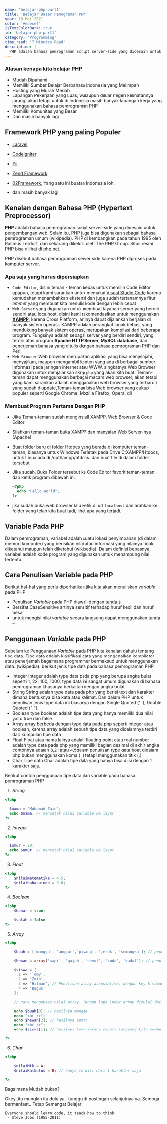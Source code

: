 ```yaml
---
name: 'belajar-php-part1'
title: 'Belajar Dasar Pemograman PHP'
year: 18 Mei 2021
color: '#edece7'
isTextColorDark: true
id: 'belajar-php-part1'
category: 'Programming'
time_read: '7 Minutes Read'
description: |
  PHP adalah bahasa pemrograman script server-side yang didesain untuk pengembangan web, cocok untuk pemula dan juga masih banyak perusahaan yang menggunakan PHP, tertarik untuk mempelajarinya ?
---
```


### Alasan kenapa kita belajar PHP
- Mudah Dipahami
- Memiliki Sumber Belajar Berbahasa Indonesia yang Melimpah
- Hosting yang Murah Meriah
- Lapangan Pekerjaan yang Luas, walaupun diluar negeri kelihatannya jarang, akan tetapi untuk di Indonesia masih banyak lapangan kerja yang menggunakan bahasa pemrograman PHP
- Memiliki Komunitas yang Besar
- Dan masih banyak lagi


## Framework PHP yang paling Populer

- [Laravel](https://laravel.com/)
- [Codeigniter](https://codeigniter.com/)
- [Yii](https://www.yiiframework.com)
- [Zend Framework](https://framework.zend.com/)
- [02Framework](https://o2system.id/), Yang satu ini buatan Indonesia loh.

- dan masih banyak lagi

## Kenalan dengan Bahasa PHP (Hypertext Preprocessor)

__PHP__ adalah bahasa pemrograman script server-side yang didesain untuk pengembangan web. Selain itu, PHP juga bisa digunakan sebagai bahasa pemrograman umum (wikipedia). PHP di kembangkan pada tahun 1995 oleh Rasmus Lerdorf, dan sekarang dikelola oleh The PHP Group. Situs resmi PHP bisa dilihat di [php.net](http://www.php.net).

PHP disebut bahasa pemrograman server side karena PHP diproses pada komputer server.

### Apa saja yang harus dipersiapkan

- `Code Editor`, disini teman - teman bebas untuk memilih Code Editor apapun, tetapi kami sarankan untuk memakai [Visual Studio Code](https://code.visualstudio.com/) karena kemudahan menambahkan ekstensi dan juga sudah tertanamnya fitur _emmet_ yang membuat kita menulis kode dengan lebih cepat
- `Web Server`  yang digunakan untuk membuat layanan server yang berdiri sendiri atau localhost, disini kami rekomendasikan untuk menggunakan [__XAMPP__](https://www.apachefriends.org/index.html), karena Cross Platform, artinya dapat dijalankan berjalan di banyak sistem operasi. XAMPP adalah perangkat lunak bebas, yang mendukung banyak sistem operasi, merupakan kompilasi dari beberapa program. Fungsinya adalah sebagai server yang berdiri sendiri, yang terdiri atas program __Apache HTTP Server, MySQL database__, dan penerjemah bahasa yang ditulis dengan bahasa pemrograman PHP dan Perl
- `Web Browser` Web browser merupakan aplikasi yang bisa menjelajahi, menyajikan, maupun mengambil konten yang ada di berbagai sumber informasi pada jaringan internet atau WWW. singkatnya Web Browser digunakan untuk menjalankan skrip ``php`` yang akan kita buat. Teman-teman dapat menggunakan berbagai macam web browser, akan tetapi yang kami sarankan adalah menggunakan web browser yang terbaru / yang sudah diupdate,Teman-teman bisa Web browser yang cukup populer seperti Google Chrome, Mozilla Firefox, Opera, dll


### Membuat Program Pertama Dengan PHP

- Jika Teman-teman sudah menginstall XAMPP, Web Browser & Code Editor
- Silahkan teman-taman buka XAMPP dan manyalan Web Server-nya (Apache)
- Buat folder baru di folder Htdocs yang berada di komputer teman-teman, biasanya untuk Windows Terletak pada Drive C:XAMPP/Htdocs, untuk Linux ada di /opt/lampp/htdocs. dan buat file di dalam folder tersebut
- Jika sudah, Buka Folder tersebut ke Code Editor favorit teman-teman. dan ketik program dibawah ini.

  ```php
  <?php
    echo "Hello World";
  ?>
  ```
- jika sudah buka web browser lalu ketik di url ```localhost``` dan arahkan ke folder yang telah kita buat tadi, lihat apa yang terjadi.


## Variable Pada PHP

Dalam pemrograman, variabel adalah suatu lokasi penyimpanan (di dalam memori komputer) yang berisikan nilai atau informasi yang nilainya tidak diketahui maupun telah diketahui (wikipedia). Dalam definisi bebasnya, variabel adalah kode program yang digunakan untuk menampung nilai tertentu. 


## Cara Penulisan Variable pada PHP

Berikut hal-hal yang perlu diperhatikan jika kita akan menuliskan _variable_ pada PHP

- Penulisan _Variable_ pada PHP diawali dengan tanda ```$``` 
- Bersifat CaseSensitive artinya sensitif terhadap huruf kecil dan huruf besar
- untuk mengisi nilai _variable_ secara langsung dapat menggunakan tanda ```=```

## Penggunaan _Variable_ pada PHP

Sebelum ke Penggunaan _Variable_ pada PHP kita kenalan dahulu tentang tipe data. Tipe data adalah klasifikasi data yang mengenalkan kompilator atau penerjemah bagaimana programmer bermaksud untuk menggunakan data. (wikipedia). berikut jenis tipe data pada bahasa pemrograman PHP

- Integer
Integer adalah type data pada php yang berupa angka bulat seperti 1, 22, 100, 1000, type data ini sangat umum digunakan di bahasa pemrograman khusunya berkaitan dengan angka bulat
- String
String adalah type data pada php yang berisi text dan karakter dimana bentuknya bisa kata atau kalimat. Dan dalam PHP untuk penulisan jenis type data ini biasanya dengan Single Quoted (' '), Double Quoted (" "). 
- Boolean
type boolean adalah tipe data yang hanya memiliki dua nilai yaitu true dan false
- Array
array berbeda dengan type data pada php seperti integer atau boolean, karena array adalah sebuah tipe data yang didalamnya terdiri dari kumpulan tipe data
- Float
Float atau nama lainya adalah floating point atau real number adalah type data pada php yang memiliki bagian desimal di akhir angka contohnya adalah 3,21 atau 4,5dalam penulisan type data float didalam php bukan menggunakan koma ( ,) tetapi menggunakan titik (.)
- Char 
Tipe data Char adalah tipe data yang hanya bisa diisi dengan 1 karakter saja. 

Berikut contoh penggunaan tipe data dan variable pada bahasa pemrograman PHP

1. _String_


```php
<?php 

  $nama = 'Muhamad Zain';
  echo $nama; // mencetak nilai variable ke layar
?>

```
2. _Integer_

```php
<?php
  
  $umur = 20;
  echo $umur  // mencetak nilai variable ke layar
?>
```
3. _Float_

```php
<?php
    $nilaimatematika = 4.5;
    $nilaibahasaindo = 9.6;
?>
```
4. _Boolean_

```php
<?php
    $benar = true;

    $salah = false
?>
```
5. _Array_ 

```php
<?php

    $buah = ['mangga', 'anggur','pisang', 'jeruk', 'semangka']; // penulisan array baru

    $hewan = array('sapi', 'gajah', 'semut', 'kuda', 'kadal'); // penulisan array lama

    $siswa = [
      1 => 'Tomy',
      2 => 'Zain',
      3 => 'Hilman', // Penulisan array assosiative, dengan key & value
      4 => 'Bagus'
    ];

    // cara mengakses nilai array. jangan lupa index array dimulai dari 0 

    echo $buah[0]; // hasilnya mangga
    echo "<br />";
    echo $hewan[2]; // hasilnya semut
    echo "<br />";
    echo $siswa[1]; // hasilnya tomy karena secara langsung kita memberi key pada elemen array

?>

```
6. _Char_


```php
<?php

    $nilaiMtk = A;
    $nilaiKalkulus = B; // hanya terdiri dari 1 karakter saja

?>

```
Bagaimana Mudah bukan?


Okey..itu mungkin itu dulu ya.. tunggu di postingan selanjutnya ya..Semoga bermanfaat.. Tetap Semangat Belajar 


```
Everyone should learn code, it teach how to think
 - Steve Jobs (1955-2011)
```


